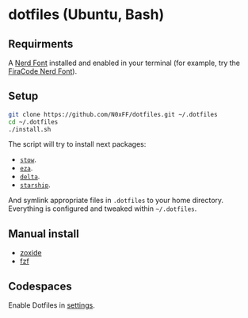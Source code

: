 # dotfiles (Ubuntu, Bash)

## Requirments

A [Nerd Font](https://www.nerdfonts.com/) installed and enabled in your terminal
(for example, try the [FiraCode Nerd Font](https://www.nerdfonts.com/font-downloads)).

## Setup

```sh
git clone https://github.com/N0xFF/dotfiles.git ~/.dotfiles
cd ~/.dotfiles
./install.sh
```

The script will try to install next packages:

- [`stow`](https://github.com/aspiers/stow).
- [`eza`](https://github.com/eza-community/eza).
- [`delta`](https://github.com/dandavison/delta).
- [`starship`](https://starship.rs).

And symlink appropriate files in `.dotfiles` to your home directory.
Everything is configured and tweaked within `~/.dotfiles`.

## Manual install

- [zoxide](https://github.com/ajeetdsouza/zoxide)
- [fzf](https://github.com/junegunn/fzf)

## Codespaces

Enable Dotfiles in [settings](https://github.com/settings/codespaces).
